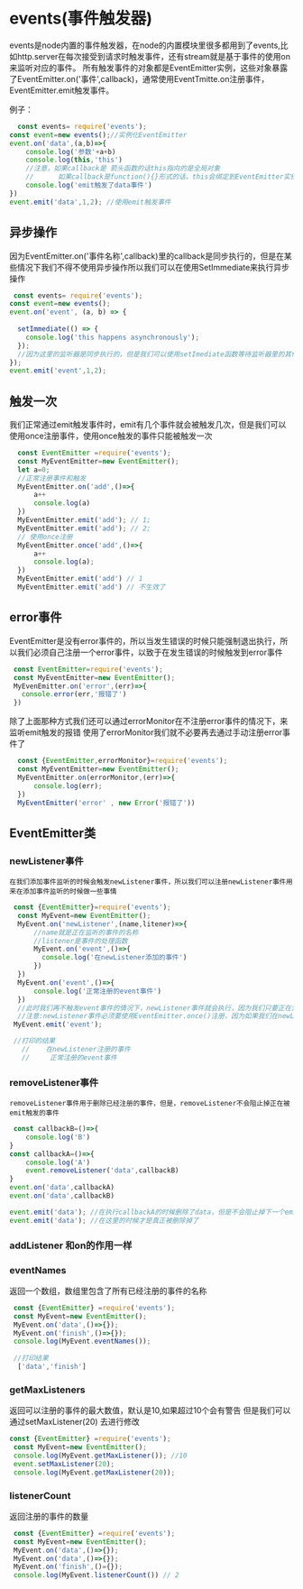 # events(事件触发器)
   events是node内置的事件触发器，在node的内置模块里很多都用到了events,比如http.server在每次接受到请求时触发事件，还有stream就是基于事件的使用on来监听对应的事件。
   所有触发事件的对象都是EventEmitter实例，这些对象暴露了EventEmitter.on('事件',callback)，通常使用EventTmitte.on注册事件，EventEmitter.emit触发事件。

   例子：

```JavaScript
  const events= require('events');
const event=new events();//实例化EventEmitter
event.on('data',(a,b)=>{
    console.log('参数'+a+b)
    console.log(this,'this')
    //注意，如果callback是 箭头函数的话this指向的是全局对象
    //      如果callback是function(){}形式的话，this会绑定到EventEmitter实例上
    console.log('emit触发了data事件')
})
event.emit('data',1,2); //使用emit触发事件
```

## 异步操作
 因为EventEmitter.on('事件名称',callback)里的callback是同步执行的，但是在某些情况下我们不得不使用异步操作所以我们可以在使用SetImmediate来执行异步操作
```JavaScript
 const events= require('events');
const event=new events();
event.on('event', (a, b) => {
    
  setImmediate(() => {
    console.log('this happens asynchronously');
  });
  //因为这里的监听器是同步执行的，但是我们可以使用setImediate函数等待监听器里的其他内容执行完再执行
});
event.emit('event',1,2);

```
## 触发一次
  我们正常通过emit触发事件时，emit有几个事件就会被触发几次，但是我们可以使用once注册事件，使用once触发的事件只能被触发一次

```JavaScript
  const EventEmitter =require('events');
  const MyEventEmitter=new EventEmitter();
  let a=0;
  //正常注册事件和触发
  MyEventEmitter.on('add',()=>{
      a++
      console.log(a) 
  })
  MyEventEmitter.emit('add'); // 1;
  MyEventEmitter.emit('add'); // 2;
  // 使用once注册
  MyEventEmitter.once('add',()=>{
      a++
      console.log(a);
  })
  MyEventEmitter.emit('add') // 1
  MyEventEmitter.emit('add') // 不生效了
```
## error事件
  EventEmitter是没有error事件的，所以当发生错误的时候只能强制退出执行，所以我们必须自己注册一个error事件，以致于在发生错误的时候触发到error事件

```JavaScript
 const EventEmitter=require('events');
 const MyEventEmitter=new EventEmitter();
 MyEvenEmitter.on('error',(err)=>{
   console.error(err,'报错了')
 })
```
  除了上面那种方式我们还可以通过errorMonitor在不注册error事件的情况下，来监听emit触发的报错
  使用了errorMonitor我们就不必要再去通过手动注册error事件了
```JavaScript
  const {EventEmitter,errorMonitor}=require('events');
  const MyEventEmitter=new EventEmitter();
  MyEventEmitter.on(errorMonitor,(err)=>{
      console.log(err);
  })
  MyEventEmitter('error' , new Error('报错了'))
```

## EventEmitter类

  ### newListener事件
    在我们添加事件监听的时候会触发newListener事件，所以我们可以注册newListener事件用来在添加事件监听的时候做一些事情
```JavaScript
 const {EventEmitter}=require('events');
  const MyEvent=new EventEmitter();
  MyEvent.on('newListener',(name,litener)=>{
      //name就是正在监听的事件的名称
      //listener是事件的处理函数
      MyEvent.on('event',()=>{
        console.log('在newListener添加的事件')
      })  
  })
  MyEvent.on('event',()=>{
      console.log('正常注册的event事件')
  })
  //此时我们再不触发event事件的情况下，newListener事件就会执行，因为我们只要正在注册事件就会触发newListener事件
  //注意:newListener事件必须要使用EventEmitter.once()注册，因为如果我们在newListener事件里再去添加注册事件的话，而且外边有多个注册事件就会触发多次newListener事件,就会发生堆栈溢出
 MyEvent.emit('event');

 //打印的结果
   //    在newListener注册的事件
   //     正常注册的event事件
```
  ### removeListener事件
    removeListener事件用于删除已经注册的事件，但是，removeListener不会阻止掉正在被emit触发的事件
```javaScript
 const callbackB=()=>{
    console.log('B')
}
const callbackA=()=>{
    console.log('A')
    event.removeListener('data',callbackB)
}
event.on('data',callbackA)
event.on('data',callbackB)

event.emit('data'); //在执行callbackA的时候删除了data，但是不会阻止掉下一个emit的触发
event.emit('data'); //在这里的时候才是真正被删除掉了
```
 ###    addListener 和on的作用一样
 ### eventNames
   返回一个数组，数组里包含了所有已经注册的事件的名称

```JavaScript
 const {EventEmitter} =require('events');
 const MyEvent=new EventEmitter();
 MyEvent.on('data',()=>{});
 MyEvent.on('finish',()=>{});
 console.log(MyEvent.eventNames());
 
 //打印结果
  ['data','finish']
```

### getMaxListeners
  返回可以注册的事件的最大数值，默认是10,如果超过10个会有警告
  但是我们可以通过setMaxListener(20) 去进行修改

```JavaScript
const {EventEmitter} =require('events');
 const MyEvent=new EventEmitter();
 console.log(MyEvent.getMaxListener()); //10
 event.setMaxListener(20); 
 console.log(MyEvent.getMaxListener(20));
```
### listenerCount 
  返回注册的事件的数量

```JavaScript
 const {EventEmitter} =require('events');
 const MyEvent=new EventEmitter();
 MyEvent.on('data',()=>{});
 MyEvent.on('data',()=>{});
 MyEvent.on('finish',()={});
 console.log(MyEvent.listenerCount()) // 2
```